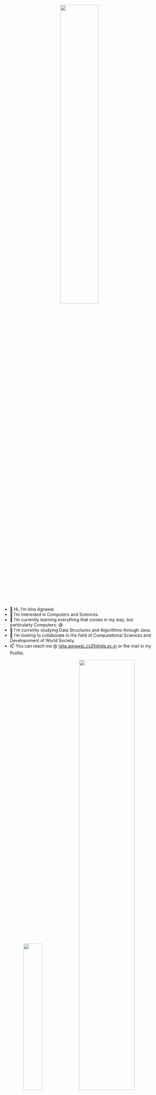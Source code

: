 <p align="center" width="100%">
  <img width="50%" src="https://github-readme-stats.vercel.app/api?username=ishaagrawal67&show_icons=true&theme=aura">
</p>

- 👋 Hi, I’m Isha Agrawal
- 👀 I’m interested in Computers and Sciences.
- 🌱 I’m currently learning everything that comes in my way, but particularly Computers. 😅
- 🏫 I'm currently studying Data Structures and Algorithms through Java.
- 💞️ I’m looking to collaborate in the field of Computational Sciences and Developoment of World Society.
- 📫 You can reach me @ isha.agrawal_cs20@gla.ac.in or the mail in my Profile.

<!-- ![Isha's Top Languages](https://github-readme-stats.vercel.app/api/top-langs/?username=ishaagrawal67) -->

<p align="center" width="100%">
  <img width="35%" src="https://github-readme-stats.vercel.app/api/top-langs/?username=ishaagrawal67&theme=aura">
  <img width="60%" src="https://github-readme-streak-stats.herokuapp.com?user=ishaagrawal67&theme=holi-theme&date_format=M%20j%5B%2C%20Y%5D&sideNums=A177FE&currStreakNum=A177FE&sideLabels=61FEC9&currStreakLabel=61FEC9&background=15141B&ring=61FEC9&fire=DD2727&stroke=DD5ACF&border=E4E2E2">
</p>
